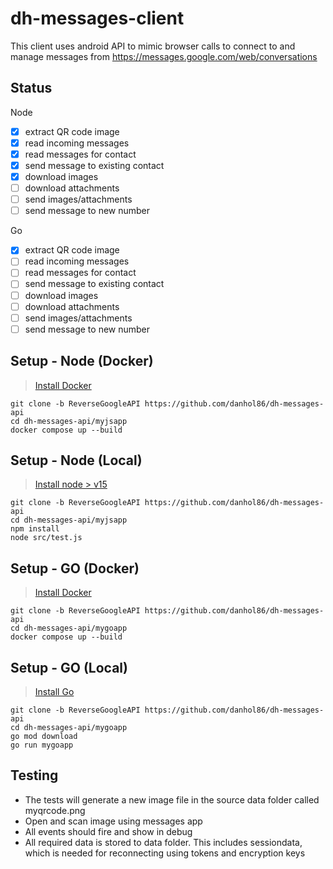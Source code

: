 # dh-messages-client

This client uses android API to mimic browser calls to connect to and manage messages from https://messages.google.com/web/conversations

## Status

Node

* [x] extract QR code image
* [x] read incoming messages
* [x] read messages for contact
* [x] send message to existing contact
* [x] download images
* [ ] download attachments
* [ ] send images/attachments
* [ ] send message to new number

Go

* [x] extract QR code image
* [ ] read incoming messages
* [ ] read messages for contact
* [ ] send message to existing contact
* [ ] download images
* [ ] download attachments
* [ ] send images/attachments
* [ ] send message to new number

## Setup - Node (Docker)

> [Install Docker](https://www.docker.com/products/docker-desktop/)

```
git clone -b ReverseGoogleAPI https://github.com/danhol86/dh-messages-api
cd dh-messages-api/myjsapp
docker compose up --build
```

## Setup - Node (Local)

> [Install node > v15](https://nodejs.dev/en/download/)

```
git clone -b ReverseGoogleAPI https://github.com/danhol86/dh-messages-api
cd dh-messages-api/myjsapp
npm install
node src/test.js
```

## Setup - GO (Docker)

> [Install Docker](https://www.docker.com/products/docker-desktop/)

```
git clone -b ReverseGoogleAPI https://github.com/danhol86/dh-messages-api
cd dh-messages-api/mygoapp
docker compose up --build
```

## Setup - GO (Local)

> [Install Go](https://go.dev/dl/)

```
git clone -b ReverseGoogleAPI https://github.com/danhol86/dh-messages-api
cd dh-messages-api/mygoapp
go mod download
go run mygoapp
```

## Testing

* The tests will generate a new image file in the source data folder called myqrcode.png
* Open and scan image using messages app
* All events should fire and show in debug
* All required data is stored to data folder. This includes sessiondata, which is needed for reconnecting using tokens and encryption keys